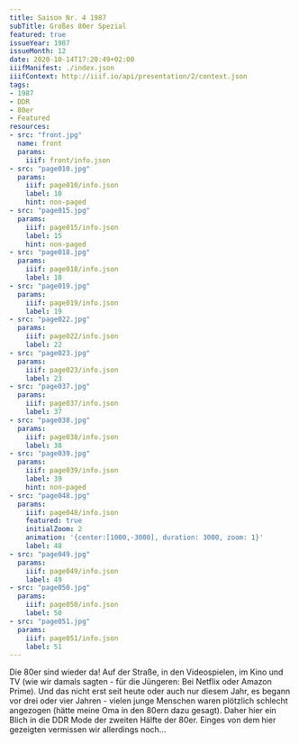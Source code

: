 ```yaml
---
title: Saison Nr. 4 1987
subTitle: Großes 80er Spezial
featured: true
issueYear: 1987
issueMonth: 12
date: 2020-10-14T17:20:49+02:00
iiifManifest: ./index.json
iiifContext: http://iiif.io/api/presentation/2/context.json
tags:
- 1987
- DDR
- 80er
- Featured
resources:
- src: "front.jpg"
  name: front
  params:
    iiif: front/info.json
- src: "page010.jpg"
  params:
    iiif: page010/info.json
    label: 10
    hint: non-paged
- src: "page015.jpg"
  params:
    iiif: page015/info.json
    label: 15
    hint: non-paged
- src: "page018.jpg"
  params:
    iiif: page018/info.json
    label: 18
- src: "page019.jpg"
  params:
    iiif: page019/info.json
    label: 19
- src: "page022.jpg"
  params:
    iiif: page022/info.json
    label: 22
- src: "page023.jpg"
  params:
    iiif: page023/info.json
    label: 23
- src: "page037.jpg"
  params:
    iiif: page037/info.json
    label: 37
- src: "page038.jpg"
  params:
    iiif: page038/info.json
    label: 38
- src: "page039.jpg"
  params:
    iiif: page039/info.json
    label: 39
    hint: non-paged
- src: "page048.jpg"
  params:
    iiif: page048/info.json
    featured: true
    initialZoom: 2
    animation: '{center:[1000,-3000], duration: 3000, zoom: 1}'
    label: 48
- src: "page049.jpg"
  params:
    iiif: page049/info.json
    label: 49
- src: "page050.jpg"
  params:
    iiif: page050/info.json
    label: 50
- src: "page051.jpg"
  params:
    iiif: page051/info.json
    label: 51
---
```

Die 80er sind wieder da! Auf der Straße, in den Videospielen, im Kino und TV (wie wir damals sagten - für die Jüngeren: Bei Netflix oder Amazon Prime).<!--more-->
Und das nicht erst seit heute oder auch nur diesem Jahr, es begann vor drei oder vier Jahren - vielen junge Menschen waren plötzlich schlecht angezogen (hätte meine Oma in den 80ern dazu gesagt). Daher hier ein Blich in die DDR Mode der zweiten Hälfte der 80er.
Einges von dem hier gezeigten vermissen wir allerdings noch...
